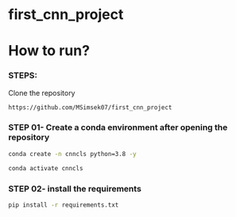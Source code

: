 # first_cnn_project

# How to run?
### STEPS:

Clone the repository

```bash
https://github.com/MSimsek07/first_cnn_project
```
### STEP 01- Create a conda environment after opening the repository

```bash
conda create -n cnncls python=3.8 -y
```

```bash
conda activate cnncls
```


### STEP 02- install the requirements
```bash
pip install -r requirements.txt
```
